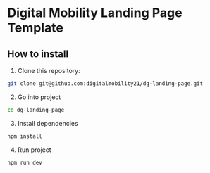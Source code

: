 # Digital Mobility Landing Page Template



## How to install

1. Clone this repository:

```bash
git clone git@github.com:digitalmobility21/dg-landing-page.git
```

2. Go into project

```bash
cd dg-landing-page
```

3. Install dependencies

```bash
npm install
```

4. Run project

```bash
npm run dev
```
